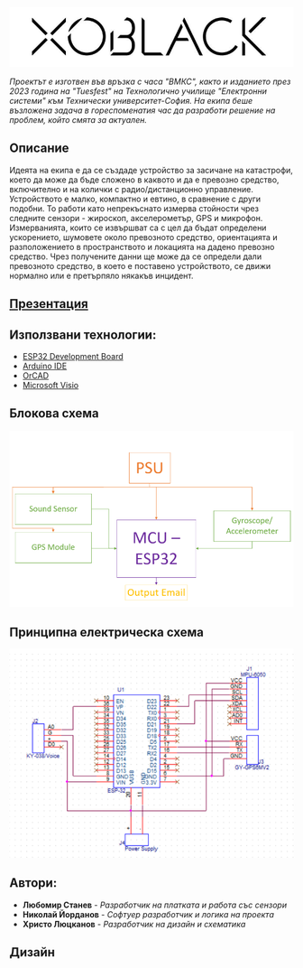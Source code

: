 ![image](https://github.com/i-kratko/xoBlack/blob/main/Photos/xoBlack_Logo.png?raw=true)

*Проектът е изготвен във връзка с часа "ВМКС", както и изданието през 2023 година на "Tuesfest" на Технологично училище "Електронни системи" към Технически университет-София. На екипа беше възложена задача в гореспоменатия час да разработи решение на проблем, който смята за актуален.*


## **Описание**
Идеята на екипа е да се създаде устройство за засичане на катастрофи, което да може да бъде сложено в каквото и да е превозно средство, включително и на колички с радио/дистанционно управление. Устройството е малко, компактно и евтино, в срaвнение с други подобни. То работи като непрекъснато измерва стойности чрез следните сензори - жироскоп, акселерометър, GPS и микрофон. Измерванията, които се извършват са с цел да бъдат определени ускорението, шумовете около превозното средство, ориентацията и разположението в пространството и локацията на дадено превозно средство. Чрез получените данни ще може да се определи дали превозното средство, в което е поставено устройството, се движи нормално или е претърпяло някакъв инцидент.

## [**Презентация**](https://docs.google.com/presentation/d/1n54yDzxjblskZXQgGM2RvAjgUt189R0x6xPc_PvSBKk/edit#slide=id.p)

## **Използвани технологии:**
- [ESP32 Development Board](https://docs.espressif.com/projects/esp-idf/en/latest/esp32s2/hw-reference/esp32s2/user-guide-devkitm-1-v1.html)
- [Arduino IDE](https://forum.arduino.cc/t/what-is-the-language-you-type-in-the-arduino-ide/45601)
- [OrCAD](https://www.orcad.com/)
- [Microsoft Visio](https://www.microsoft.com/en-us/microsoft-365/visio/flowchart-software)

## **Блокова схема**
![image](https://raw.githubusercontent.com/i-kratko/xoBlack/main/Photos/BlockScheme.png)

## **Принципна електрическа схема**
![image](https://raw.githubusercontent.com/i-kratko/xoBlack/main/Photos/Scheme.png)

## **Автори:**
- **Любомир Станев** - *Разработчик на платката и работа със сензори*
- **Николай Йорданов** - *Софтуер разработчик и логика на проекта*
- **Христо Люцканов** - *Разработчик на дизайн и схематика*

## **Дизайн**